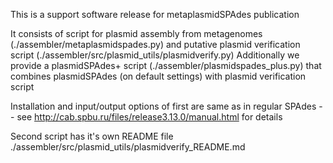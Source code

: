 This is a support software release for metaplasmidSPAdes publication

It consists of script for plasmid assembly from metagenomes  (./assembler/metaplasmidspades.py) and putative plasmid verification script (./assembler/src/plasmid_utils/plasmidverify.py)
Additionally we provide a plasmidSPAdes+ script (./assembler/plasmidspades_plus.py) that combines plasmidSPAdes (on default settings) with plasmid verification script

Installation and input/output options of first are same as in regular SPAdes -- see http://cab.spbu.ru/files/release3.13.0/manual.html for details

Second script has it's own README file ./assembler/src/plasmid_utils/plasmidverify_README.md
